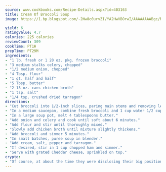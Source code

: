 ```yaml
---
source: www.cookbooks.com/Recipe-Details.aspx?id=403163
title: Cream Of Broccoli Soup
image: https://1.bp.blogspot.com/-2Nw8c0urvZI/YA2HwVBOrwI/AAAAAAAABgc/hcoCuYbLRGghREWYfHLERS8jzKEXzVPXwCLcBGAsYHQ/s154/14.png

yield: 6
ratingValue: 4.7
calories: 225 calories
reviewCount: 309
cookTime: PT1H
prepTime: PT29M
ingredients:
- "1 lb. fresh or 1 20 oz. pkg. frozen broccoli"
- "3 medium stalks celery, chopped"
- "1/2 medium onion, chopped"
- "4 Tbsp. flour"
- "1 qt. half and half"
- "5 Tbsp. butter"
- "2 13 oz. cans chicken broth"
- "1 tsp. salt"
- "1/4 tsp. crushed dried tarragon"
directions:
- "Cut broccoli into 1/2-inch slices, paring main stems and removing leaves."
- "In a medium saucepan, combine fresh broccoli and 1 cup water 1/2 cup for frozen and steam uncovered for 15 minutes."
- "In a large soup pot, melt 4 tablespoons butter."
- "Add onion and celery and cook until soft about 6 minutes."
- "Add flour and stir until thoroughly mixed."
- "Slowly add chicken broth until mixture slightly thickens."
- "Add broccoli and simmer 5 minutes."
- "In small batches, puree soup in blender."
- "Add cream, salt, pepper and tarragon."
- "If desired, stir in 1 cup chopped ham and simmer."
- "Serve with grated Cheddar cheese, sprinkled on top."
crypto:
- "Of course, at about the time they were disclosing their big position, Bitcoin started to crash."
---
```

